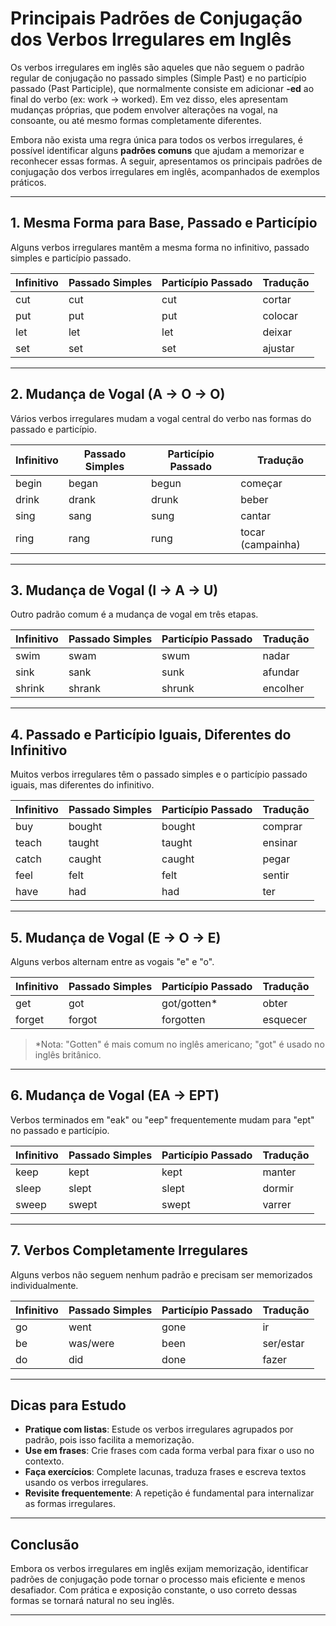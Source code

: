 
# Principais Padrões de Conjugação dos Verbos Irregulares em Inglês

Os verbos irregulares em inglês são aqueles que não seguem o padrão regular de conjugação no passado simples (Simple Past) e no particípio passado (Past Participle), que normalmente consiste em adicionar **-ed** ao final do verbo (ex: work → worked). Em vez disso, eles apresentam mudanças próprias, que podem envolver alterações na vogal, na consoante, ou até mesmo formas completamente diferentes.

Embora não exista uma regra única para todos os verbos irregulares, é possível identificar alguns **padrões comuns** que ajudam a memorizar e reconhecer essas formas. A seguir, apresentamos os principais padrões de conjugação dos verbos irregulares em inglês, acompanhados de exemplos práticos.

---

## 1. Mesma Forma para Base, Passado e Particípio

Alguns verbos irregulares mantêm a mesma forma no infinitivo, passado simples e particípio passado.

| Infinitivo | Passado Simples | Particípio Passado | Tradução   |
|------------|-----------------|--------------------|------------|
| cut        | cut             | cut                | cortar     |
| put        | put             | put                | colocar    |
| let        | let             | let                | deixar     |
| set        | set             | set                | ajustar    |

---

## 2. Mudança de Vogal (A → O → O)

Vários verbos irregulares mudam a vogal central do verbo nas formas do passado e particípio.

| Infinitivo | Passado Simples | Particípio Passado | Tradução   |
|------------|-----------------|--------------------|------------|
| begin      | began           | begun              | começar    |
| drink      | drank           | drunk              | beber      |
| sing       | sang            | sung               | cantar     |
| ring       | rang            | rung               | tocar (campainha) |

---

## 3. Mudança de Vogal (I → A → U)

Outro padrão comum é a mudança de vogal em três etapas.

| Infinitivo | Passado Simples | Particípio Passado | Tradução   |
|------------|-----------------|--------------------|------------|
| swim       | swam            | swum               | nadar      |
| sink       | sank            | sunk               | afundar    |
| shrink     | shrank          | shrunk             | encolher   |

---

## 4. Passado e Particípio Iguais, Diferentes do Infinitivo

Muitos verbos irregulares têm o passado simples e o particípio passado iguais, mas diferentes do infinitivo.

| Infinitivo | Passado Simples | Particípio Passado | Tradução   |
|------------|-----------------|--------------------|------------|
| buy        | bought          | bought             | comprar    |
| teach      | taught          | taught             | ensinar    |
| catch      | caught          | caught             | pegar      |
| feel       | felt            | felt               | sentir     |
| have       | had             | had                | ter        |

---

## 5. Mudança de Vogal (E → O → E)

Alguns verbos alternam entre as vogais "e" e "o".

| Infinitivo | Passado Simples | Particípio Passado | Tradução   |
|------------|-----------------|--------------------|------------|
| get        | got             | got/gotten*        | obter      |
| forget     | forgot          | forgotten          | esquecer   |

> *Nota: "Gotten" é mais comum no inglês americano; "got" é usado no inglês britânico.

---

## 6. Mudança de Vogal (EA → EPT)

Verbos terminados em "eak" ou "eep" frequentemente mudam para "ept" no passado e particípio.

| Infinitivo | Passado Simples | Particípio Passado | Tradução   |
|------------|-----------------|--------------------|------------|
| keep       | kept            | kept               | manter     |
| sleep      | slept           | slept              | dormir     |
| sweep      | swept           | swept              | varrer     |

---

## 7. Verbos Completamente Irregulares

Alguns verbos não seguem nenhum padrão e precisam ser memorizados individualmente.

| Infinitivo | Passado Simples | Particípio Passado | Tradução   |
|------------|-----------------|--------------------|------------|
| go         | went            | gone               | ir         |
| be         | was/were        | been               | ser/estar  |
| do         | did             | done               | fazer      |

---

## Dicas para Estudo

- **Pratique com listas**: Estude os verbos irregulares agrupados por padrão, pois isso facilita a memorização.
- **Use em frases**: Crie frases com cada forma verbal para fixar o uso no contexto.
- **Faça exercícios**: Complete lacunas, traduza frases e escreva textos usando os verbos irregulares.
- **Revisite frequentemente**: A repetição é fundamental para internalizar as formas irregulares.

---

## Conclusão

Embora os verbos irregulares em inglês exijam memorização, identificar padrões de conjugação pode tornar o processo mais eficiente e menos desafiador. Com prática e exposição constante, o uso correto dessas formas se tornará natural no seu inglês.

---
```